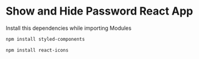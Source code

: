 # Show and Hide Password React App

Install this dependencies while importing Modules
```bash
npm install styled-components
```
```bash
npm install react-icons
```
